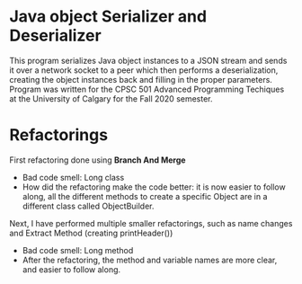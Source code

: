 # Java object Serializer and Deserializer 
This program serializes Java object instances to a JSON stream and sends it over a network socket to a peer which then performs a deserialization, creating the object instances back and filling in the proper parameters. Program was written for the CPSC 501 Advanced Programming Techiques at the University of Calgary for the Fall 2020 semester.

# Refactorings
First refactoring done using **Branch And Merge**
- Bad code smell: Long class
- How did the refactoring make the code better: it is now easier to follow along, all the different methods to create a specific Object are in a different class called ObjectBuilder.

Next, I have performed multiple smaller refactorings, such as name changes and Extract Method (creating printHeader())
- Bad code smell: Long method
- After the refactoring, the method and variable names are more clear, and easier to follow along.
